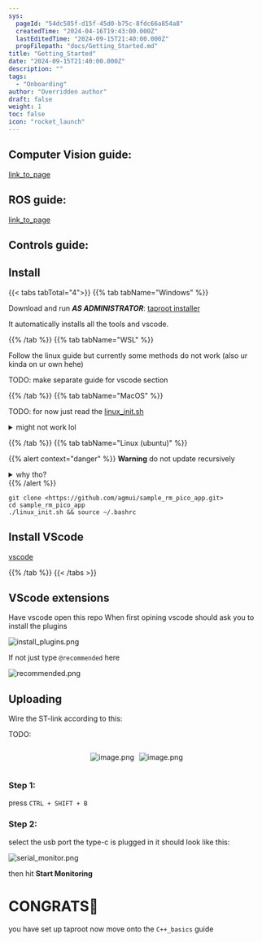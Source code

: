 ```yaml
---
sys:
  pageId: "54dc585f-d15f-45d0-b75c-8fdc66a854a8"
  createdTime: "2024-04-16T19:43:00.000Z"
  lastEditedTime: "2024-09-15T21:40:00.000Z"
  propFilepath: "docs/Getting_Started.md"
title: "Getting_Started"
date: "2024-09-15T21:40:00.000Z"
description: ""
tags:
  - "Onboarding"
author: "Overridden author"
draft: false
weight: 1
toc: false
icon: "rocket_launch"
---
```


## Computer Vision guide:

[link_to_page](86d45bc0-388b-4d26-8848-44f255f73d0e)

## ROS guide:

[link_to_page](3c76c1de-ec8f-46d6-8b0a-294005edc2d5)

## Controls guide:

## Install

{{< tabs tabTotal="4">}}
{{% tab tabName="Windows" %}}

Download and run _**AS ADMINISTRATOR**_: [taproot installer](https://github.com/Thornbots/TeachingFreshies/releases/tag/1.0)

It automatically installs all the tools and vscode.

{{% /tab %}}
{{% tab tabName="WSL" %}}

Follow the linux guide but currently some methods do not work (also ur kinda on ur own hehe)

TODO: make separate guide for vscode section

{{% /tab %}}
{{% tab tabName="MacOS" %}}

TODO: for now just read the [linux_init.sh](https://github.com/agmui/sample_rm_pico_app/blob/main/linux_init.sh)

<details>
<summary>might not work lol</summary>

`brew install libusb pkg-config`

Next install: [vscode](https://code.visualstudio.com/Download)

</details>

{{% /tab %}}
{{% tab tabName="Linux (ubuntu)" %}}

{{% alert context="danger" %}}
**Warning** do not update recursively
<details>
<summary>why tho?</summary>
There are some submodules that may go on for a while (like tinyusb) and I highly
recommend you don't need to get them.
If you want to see what submodules I update just look in `linux_init.sh`
</details>
{{% /alert %}}

```shell
git clone <https://github.com/agmui/sample_rm_pico_app.git>
cd sample_rm_pico_app
./linux_init.sh && source ~/.bashrc
```

## Install VScode

[vscode](https://code.visualstudio.com/Download)

{{% /tab %}}
{{< /tabs >}}

## VScode extensions

Have vscode open this repo
When first opining vscode should ask you to install the plugins

![install_plugins.png](https://prod-files-secure.s3.us-west-2.amazonaws.com/d518164a-d88e-44d1-a4ee-3adb3bd8bce0/89bd30f0-1825-4e77-867b-0a41ce370880/install_plugins.png?X-Amz-Algorithm=AWS4-HMAC-SHA256&X-Amz-Content-Sha256=UNSIGNED-PAYLOAD&X-Amz-Credential=ASIAZI2LB4666Z3OKIPQ%2F20250206%2Fus-west-2%2Fs3%2Faws4_request&X-Amz-Date=20250206T131514Z&X-Amz-Expires=3600&X-Amz-Security-Token=IQoJb3JpZ2luX2VjEEQaCXVzLXdlc3QtMiJHMEUCIQD6c33hlqZs0oeEqNX2Zq%2FRSMpi9TPEzErOljydbpcwCAIgWcrgEhNPmimuY7Ji5gmU9vJvxW3KjVg2BIWSFtmrQuAq%2FwMIXRAAGgw2Mzc0MjMxODM4MDUiDOnb8FIACnUMNDP7gircAyqLlGzL6xonf%2B3QIu1IQfW2pVEid4RzyTFlufwMXVbAnWJgK59q5IYkTpdQgt0JL3Zu8z%2Bv8a9Hs4QS%2Ftm%2BnNm%2BbPSvVJTBaJLZ6eG0vf1nYzG%2BE66e2Jc6tnjNjqaQ5O9rS1HWCiD4r%2FgjQPvqxdRiZLNvd8bBOBB9BnUwnq8cJIBKCMwqPoGJtYKxdZ2TmAtTHzvKVFaSxszHHBTiow%2FMf3KXAWSIon85AZ9KxEThG0P08c9WYm655mWem%2BTGM4LPzO7cTi4NrnNc5OSSJBOLDNxUq5J5i%2FfVnHNnflMV9ZVUwITE9KrCOGIRLEf5NyMIMnaDxEjG7n%2BEAUq6Yt4eqelJkE843E15Sm2eEecm3wppMGKpROaFw2yorfHsApnrG0C%2BQ8a9ZZMELNOvYVqipLOCb8F4zd0YIjrS5vPG%2FCVnRDeo56bn1FAIA5ChbXyvVNNSU5SGwP2X11twSoVOEgmNJcABSaVDheNsWKrgMHTWFkYy8Eww1tjhO7GV3UEj6NOgnZYDaI%2F4EsmgyhbnTc9XEOQrKUs6BRoLDQmX04dLQAS%2Fk2mp2ooZJBY0KnDTlapcIQFGR5pHqq1PRHNLlzKdz0jRURLXoiaLQOO2hUamz%2BY2MZkDBeaIMMjEkr0GOqUBOyK4czwSXFIg0A4jxpHfkfXaOxC64%2FjwQ7hFNrNHjj8zUikUP%2BZub%2FWNOo7GknDsht0%2B6FEPdpcLwVtokKu15M6luPMR3uW8%2FGmLiO9Fq0WMCedfBiYIoB82svXdvcqaJGtC8PqqQqx08FMIrDMUGAq%2FcZFpj65%2FHgygrkI3wwI6HKAdS2cSM0Xu0rcs1qXoqypM%2FwZAyAl2Gvz9u0DQF5tfeoJ0&X-Amz-Signature=8bcd28f10d5ee770e88a1c91a37f64670318844223a64d106cbab6bab5765b4c&X-Amz-SignedHeaders=host&x-id=GetObject)

If not just type `@recommended` here  

![recommended.png](https://prod-files-secure.s3.us-west-2.amazonaws.com/d518164a-d88e-44d1-a4ee-3adb3bd8bce0/61e661e9-5d85-4dfc-be0d-8d2097a5e793/recommended.png?X-Amz-Algorithm=AWS4-HMAC-SHA256&X-Amz-Content-Sha256=UNSIGNED-PAYLOAD&X-Amz-Credential=ASIAZI2LB4666Z3OKIPQ%2F20250206%2Fus-west-2%2Fs3%2Faws4_request&X-Amz-Date=20250206T131514Z&X-Amz-Expires=3600&X-Amz-Security-Token=IQoJb3JpZ2luX2VjEEQaCXVzLXdlc3QtMiJHMEUCIQD6c33hlqZs0oeEqNX2Zq%2FRSMpi9TPEzErOljydbpcwCAIgWcrgEhNPmimuY7Ji5gmU9vJvxW3KjVg2BIWSFtmrQuAq%2FwMIXRAAGgw2Mzc0MjMxODM4MDUiDOnb8FIACnUMNDP7gircAyqLlGzL6xonf%2B3QIu1IQfW2pVEid4RzyTFlufwMXVbAnWJgK59q5IYkTpdQgt0JL3Zu8z%2Bv8a9Hs4QS%2Ftm%2BnNm%2BbPSvVJTBaJLZ6eG0vf1nYzG%2BE66e2Jc6tnjNjqaQ5O9rS1HWCiD4r%2FgjQPvqxdRiZLNvd8bBOBB9BnUwnq8cJIBKCMwqPoGJtYKxdZ2TmAtTHzvKVFaSxszHHBTiow%2FMf3KXAWSIon85AZ9KxEThG0P08c9WYm655mWem%2BTGM4LPzO7cTi4NrnNc5OSSJBOLDNxUq5J5i%2FfVnHNnflMV9ZVUwITE9KrCOGIRLEf5NyMIMnaDxEjG7n%2BEAUq6Yt4eqelJkE843E15Sm2eEecm3wppMGKpROaFw2yorfHsApnrG0C%2BQ8a9ZZMELNOvYVqipLOCb8F4zd0YIjrS5vPG%2FCVnRDeo56bn1FAIA5ChbXyvVNNSU5SGwP2X11twSoVOEgmNJcABSaVDheNsWKrgMHTWFkYy8Eww1tjhO7GV3UEj6NOgnZYDaI%2F4EsmgyhbnTc9XEOQrKUs6BRoLDQmX04dLQAS%2Fk2mp2ooZJBY0KnDTlapcIQFGR5pHqq1PRHNLlzKdz0jRURLXoiaLQOO2hUamz%2BY2MZkDBeaIMMjEkr0GOqUBOyK4czwSXFIg0A4jxpHfkfXaOxC64%2FjwQ7hFNrNHjj8zUikUP%2BZub%2FWNOo7GknDsht0%2B6FEPdpcLwVtokKu15M6luPMR3uW8%2FGmLiO9Fq0WMCedfBiYIoB82svXdvcqaJGtC8PqqQqx08FMIrDMUGAq%2FcZFpj65%2FHgygrkI3wwI6HKAdS2cSM0Xu0rcs1qXoqypM%2FwZAyAl2Gvz9u0DQF5tfeoJ0&X-Amz-Signature=a0f17482acc93aaa3bb1cc361514d9f290105a4f2a9ba16baf8705a0ed1abe8b&X-Amz-SignedHeaders=host&x-id=GetObject)

## Uploading

Wire the ST-link according to this:

TODO:

<div style="display: flex;flex-direction: row; column-gap:10px; max-width: 630px;justify-content: center;">
<div>

![image.png](https://prod-files-secure.s3.us-west-2.amazonaws.com/d518164a-d88e-44d1-a4ee-3adb3bd8bce0/210ecb78-1116-4d7b-b9b7-2292f66fa2c2/image.png?X-Amz-Algorithm=AWS4-HMAC-SHA256&X-Amz-Content-Sha256=UNSIGNED-PAYLOAD&X-Amz-Credential=ASIAZI2LB4666FD4MMTR%2F20250206%2Fus-west-2%2Fs3%2Faws4_request&X-Amz-Date=20250206T131516Z&X-Amz-Expires=3600&X-Amz-Security-Token=IQoJb3JpZ2luX2VjEEQaCXVzLXdlc3QtMiJGMEQCIHNFVZEFtmAbRbSiiMMEdJatoKhiwjwB3%2F0CYd2Vdl%2FBAiA7b4iSaBIHSh7S%2Fm%2FeH3nJHoJfNBgXqnG4U3H5MWkD9Sr%2FAwhdEAAaDDYzNzQyMzE4MzgwNSIMlUyHkDaDLBAs6ymdKtwDxR8FERnncNlOs2jkoTklDVeAiTUcmKQ6q49r1B4impLbzQ6Vcoz%2BnoRLR06uR9zopLB6yDOwwQ3PT%2B2QwoOCVr0PHzzrXDyac%2BkLC5o84jy4tplcjXwR5J9pIHzdmylXx1TVSwIjJZ%2BPFsU5MW7sVJUigbD7nsPjpFwmfa94LptdK93xxhU5hamkx6L0ox3rP5gQ98PDAuojJY%2FK4ms2rvYBvf2KmFUtUflK79mqCjCXAZIJqKUNtA2YYHd500bSPRaFJzq%2Fi7VH6rvLhQky0IFzTFWDUvi%2BKYxl0U4IYo2wscYROkQbRaDDVZDRDFFUpH6lGzbjXjRuiC6Eww4hm80uUITDmmYPFbI%2BTzeOpAj7UMOQUtu2zCHNKIKwsDLXtlfEbh9BWFvmUT34JTHqzGoyVJqeYMP79vrMUFrDmr1r6YFJmVR2n%2BCJZ2MBHV%2BMmVeYSWZ7gDBUXgl3rjeRf9Wy2vh%2FPU2c8lOx5JvHARX7CtPi1UB2PilQlO%2FeEvRI2yukVrwqeClY6HjBvCYi4cUFexFdTnDOrX0VyBiPVk9jZUqUa7yAprAIwTlg4%2B6h26epGv%2BdY8DgFfDlneAV5secDI8vYsgYbTQtK5kh2NY6y1EKiVZg9uRb%2B04w3sSSvQY6pgGMqSHTGLB14iP4tMrrtWpOLF1rhg5TAqypKT88cVliZuzRc%2FOuV2gA6RXpbVbPOYE6QBCKuGgmXdHKOPsdWRCbdjY3ZyiL0criO9L7HaHE4mNcTjk%2F%2B5%2F0Mpk%2Fb964o9Cw7pBgMA7xmlrZmCy2bPugkWyHSU86lu7j07uiUPnS6yp6lrD2ygYW4gEh4jl3pwrzuK7ScXKIgn7xlr02%2F4i9y8GngFBj&X-Amz-Signature=e5fb86fd33b6f1a3b319c2ca4f6e9d0220076110545bce41f8d597d3a7f423a7&X-Amz-SignedHeaders=host&x-id=GetObject)

</div>
<div>

![image.png](https://prod-files-secure.s3.us-west-2.amazonaws.com/d518164a-d88e-44d1-a4ee-3adb3bd8bce0/33a0fd0f-8ca6-4a86-8e09-26e95ded1fff/image.png?X-Amz-Algorithm=AWS4-HMAC-SHA256&X-Amz-Content-Sha256=UNSIGNED-PAYLOAD&X-Amz-Credential=ASIAZI2LB466ZPRLWK5D%2F20250206%2Fus-west-2%2Fs3%2Faws4_request&X-Amz-Date=20250206T131516Z&X-Amz-Expires=3600&X-Amz-Security-Token=IQoJb3JpZ2luX2VjEEQaCXVzLXdlc3QtMiJHMEUCIFeoKKFFbrjdA6xWZt3TL07V5%2Fqg860A%2BE%2BAHarthhi5AiEA5DKJTG9Vh%2FCyMY7hb88jQjyRXjTMTlbXEk%2FKvauarQAq%2FwMIXRAAGgw2Mzc0MjMxODM4MDUiDOniOUfEkIH8VXZsjircA4oAwUqdUV3NKm5%2BlAPAxigHdK%2BRBNJ2Z36bUzhgISAcIt6CBJGgmHg9NDWTyWZPqNgFgZJUPjgQkW9xGi8mBfXzpjxihl4khsUiNt6cVNMbAKjoTKHCCNHg9AW7PBNvccyeqbHhfA4LurcEYuXT9wdMlz6FgJl4VK7OhMGvU1THuX0Zu6QlsK9x4Usj7HBcAhvp%2BqMiRb9mXOzxi7tCrREdRkZPifPY%2FiDHRlfUeHzO4Y7NS4VMv0GhtsjnIObw%2Bd6IPaFDBVAIvaMVzcuvy2%2FLIBympv5PAyGBhxpdlYAIlOj1VYGY5J78ZoJa6Hs2kHOD7xnJXqJwSbmBWWupqGXkWvJeS9hXxlScwcoppisjK4G8v0pwv4twEYpidNx4zfPe5Sh3Yb3qJU8IHvr8diD9g1184U%2FwMyQbmmZzTQAiymi4kj4LApi3NNb6Y7kS9pKvOz6sJIqaCWIdkglUedht8L4%2FSydv26HsPQ0A6u%2FrptAoxJWB4OfgJ%2FHgKwjc2fr5p2e6bqg1nntbIZpb4WM7IXGdjXwi3i9I09SvU3mNPpK8rC41QQzauTHBgIURmkOd2ZIFBMBgsTkFY8NVAHKrKSSGT9RN2%2Bk9Ok4A6HZBwy7hg45VHcNejFjcMNTEkr0GOqUB%2Fei2wsIprSzuUBT7vgrK0XyfvG%2BrQn88%2FhQEWst0AaR2SoEnzizBwnoNVvqmp0V82mvv0Sgbn0xA6NELSDuVJ2sFAH8B7mrHKdi%2FLyZ7JKdq2N%2F2d9qTiKrzSy4AeHwQ2ZCF%2FZV5aioKutDP2PmLcgVmNRWnffPkxlmNsw5P74BTj4%2BRSZb7wn5k9pM1mW%2F%2BJlvkoIimxVbv37t2kJcXb3Ks%2BaR9&X-Amz-Signature=669c7553bc4e08835823e7273e61c7d7a8eb5dd27ef74ee022d6ac1a8c46cddf&X-Amz-SignedHeaders=host&x-id=GetObject)

</div>
</div>

### Step 1:

press `CTRL + SHIFT + B`

### Step 2:

select the usb port the type-c is plugged in it should look like this:

![serial_monitor.png](https://prod-files-secure.s3.us-west-2.amazonaws.com/d518164a-d88e-44d1-a4ee-3adb3bd8bce0/f03f4774-05d4-4393-b6a0-d5efb6d315ab/serial_monitor.png?X-Amz-Algorithm=AWS4-HMAC-SHA256&X-Amz-Content-Sha256=UNSIGNED-PAYLOAD&X-Amz-Credential=ASIAZI2LB4666Z3OKIPQ%2F20250206%2Fus-west-2%2Fs3%2Faws4_request&X-Amz-Date=20250206T131514Z&X-Amz-Expires=3600&X-Amz-Security-Token=IQoJb3JpZ2luX2VjEEQaCXVzLXdlc3QtMiJHMEUCIQD6c33hlqZs0oeEqNX2Zq%2FRSMpi9TPEzErOljydbpcwCAIgWcrgEhNPmimuY7Ji5gmU9vJvxW3KjVg2BIWSFtmrQuAq%2FwMIXRAAGgw2Mzc0MjMxODM4MDUiDOnb8FIACnUMNDP7gircAyqLlGzL6xonf%2B3QIu1IQfW2pVEid4RzyTFlufwMXVbAnWJgK59q5IYkTpdQgt0JL3Zu8z%2Bv8a9Hs4QS%2Ftm%2BnNm%2BbPSvVJTBaJLZ6eG0vf1nYzG%2BE66e2Jc6tnjNjqaQ5O9rS1HWCiD4r%2FgjQPvqxdRiZLNvd8bBOBB9BnUwnq8cJIBKCMwqPoGJtYKxdZ2TmAtTHzvKVFaSxszHHBTiow%2FMf3KXAWSIon85AZ9KxEThG0P08c9WYm655mWem%2BTGM4LPzO7cTi4NrnNc5OSSJBOLDNxUq5J5i%2FfVnHNnflMV9ZVUwITE9KrCOGIRLEf5NyMIMnaDxEjG7n%2BEAUq6Yt4eqelJkE843E15Sm2eEecm3wppMGKpROaFw2yorfHsApnrG0C%2BQ8a9ZZMELNOvYVqipLOCb8F4zd0YIjrS5vPG%2FCVnRDeo56bn1FAIA5ChbXyvVNNSU5SGwP2X11twSoVOEgmNJcABSaVDheNsWKrgMHTWFkYy8Eww1tjhO7GV3UEj6NOgnZYDaI%2F4EsmgyhbnTc9XEOQrKUs6BRoLDQmX04dLQAS%2Fk2mp2ooZJBY0KnDTlapcIQFGR5pHqq1PRHNLlzKdz0jRURLXoiaLQOO2hUamz%2BY2MZkDBeaIMMjEkr0GOqUBOyK4czwSXFIg0A4jxpHfkfXaOxC64%2FjwQ7hFNrNHjj8zUikUP%2BZub%2FWNOo7GknDsht0%2B6FEPdpcLwVtokKu15M6luPMR3uW8%2FGmLiO9Fq0WMCedfBiYIoB82svXdvcqaJGtC8PqqQqx08FMIrDMUGAq%2FcZFpj65%2FHgygrkI3wwI6HKAdS2cSM0Xu0rcs1qXoqypM%2FwZAyAl2Gvz9u0DQF5tfeoJ0&X-Amz-Signature=d024764ba8b206c9f133289823fdc124b6d3929be3c4d46827c6eaab7781ba25&X-Amz-SignedHeaders=host&x-id=GetObject)

then hit **Start Monitoring**

# CONGRATS🎉

you have set up taproot now move onto the `C++_basics` guide
